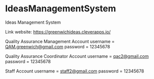 # IdeasManagementSystem
Ideas Management System

Link website: https://greenwichideas.cleverapps.io/

Quality Assurance Management Account
username = QAM.greenwich@gmail.com
password = 12345678

Quality Assurance Coordinator Account
username = qac2@gmail.com
password = 12345678

Staff Account
username = staff2@gmail.com
password = 12345678
